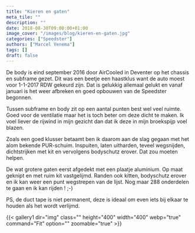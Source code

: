 ```yaml
---
title: "Kieren en gaten"
meta_tile: ""
description: ""
date: 2018-08-30T09:00:00+01:00
image_cover: "/images/blog/kieren-en-gaten.jpg"
categories: ["Speedster"]
authors: ["Marcel Venema"] 
tags: []
draft: false
---
```


De body is eind september 2016 door AirCooled in Deventer op het chassis en subframe gezet. Dit was een beetje een haastklus want de auto moest voor 1-1-2017 RDW gekeurd zijn. Dat is gelukkig allemaal gelukt en vanaf januari is het weer afbreken en goed opbouwen van de Speedster begonnen. 

Tussen subframe en body zit op een aantal punten best wel veel ruimte. Goed voor de ventilatie maar het is toch beter om deze dicht te maken. Ik voel liever de rijwind in mijn gezicht dan dat ik deze in mijn broekspijp voel blazen.

Zoals een goed klusser betaamt ben ik daarom aan de slag gegaan met het alom bekende PUR-schuim. Inspuiten, laten uitharden, teveel wegsnijden, dichtstrijken met kit en vervolgens bodyschutz erover. Dat zou moeten helpen.

De wat grotere gaten eerst afgedekt met een plaatje aluminium. Op maat geknipt en met ruim kit vastgelijmd.  Randen ook kitten, bodyschutz erover en ik kan weer een punt wegstrepen van de lijst. Nog maar 288 onderdelen te gaan en ik kan rijden ! ;-)

PS, de duct tape is niet permanent, deze is ideaal om even iets bij elkaar te houden als het wordt verlijmd.

{{< gallery1 dir="img" class="" height="400" width="400" webp="true" command="Fit" option="" zoomable="true" >}}

&nbsp;
